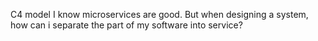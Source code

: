 C4 model
I know microservices are good. But when designing a system, how can i separate the part of my software into service? 